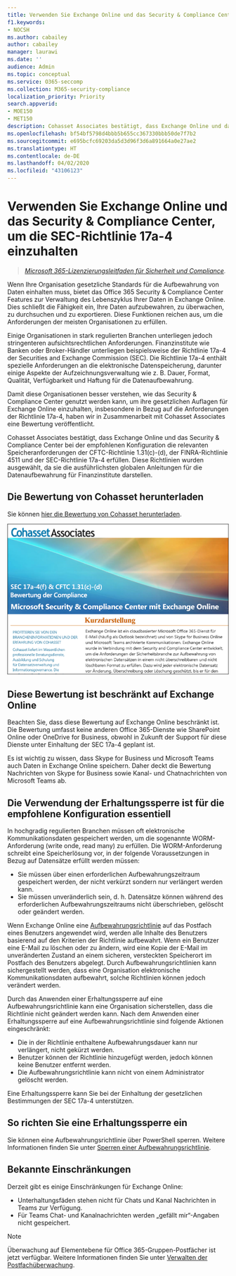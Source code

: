 ```yaml
---
title: Verwenden Sie Exchange Online und das Security & Compliance Center, um die SEC-Richtlinie 17a-4 einzuhalten
f1.keywords:
- NOCSH
ms.author: cabailey
author: cabailey
manager: laurawi
ms.date: ''
audience: Admin
ms.topic: conceptual
ms.service: O365-seccomp
ms.collection: M365-security-compliance
localization_priority: Priority
search.appverid:
- MOE150
- MET150
description: Cohasset Associates bestätigt, dass Exchange Online und das Security & Compliance Center bei der empfohlenen Konfiguration die relevanten Speicheranforderungen der CFTC-Richtlinie 1.31(c)-(d), der FINRA-Richtlinie 4511 und der SEC-Richtlinie 17a-4 erfüllen. Sie können die Bewertung herunterladen.
ms.openlocfilehash: bf54bf5798d4bbb5b655cc367330bbb50de7f7b2
ms.sourcegitcommit: e695bcfc69203da5d3d96f3d6a891664a0e27ae2
ms.translationtype: HT
ms.contentlocale: de-DE
ms.lasthandoff: 04/02/2020
ms.locfileid: "43106123"
---
```

# <a name="use-exchange-online-and-the-security--compliance-center-to-comply-with-sec-rule-17a-4"></a>Verwenden Sie Exchange Online und das Security & Compliance Center, um die SEC-Richtlinie 17a-4 einzuhalten

>*[Microsoft 365-Lizenzierungsleitfaden für Sicherheit und Compliance](https://aka.ms/ComplianceSD).*

Wenn Ihre Organisation gesetzliche Standards für die Aufbewahrung von Daten einhalten muss, bietet das Office 365 Security & Compliance Center Features zur Verwaltung des Lebenszyklus Ihrer Daten in Exchange Online. Dies schließt die Fähigkeit ein, Ihre Daten aufzubewahren, zu überwachen, zu durchsuchen und zu exportieren. Diese Funktionen reichen aus, um die Anforderungen der meisten Organisationen zu erfüllen.

Einige Organisationen in stark regulierten Branchen unterliegen jedoch stringenteren aufsichtsrechtlichen Anforderungen. Finanzinstitute wie Banken oder Broker-Händler unterliegen beispielsweise der Richtlinie 17a-4 der Securities and Exchange Commission (SEC). Die Richtlinie 17a-4 enthält spezielle Anforderungen an die elektronische Datenspeicherung, darunter einige Aspekte der Aufzeichnungsverwaltung wie z. B. Dauer, Format, Qualität, Verfügbarkeit und Haftung für die Datenaufbewahrung.

Damit diese Organisationen besser verstehen, wie das Security & Compliance Center genutzt werden kann, um ihre gesetzlichen Auflagen für Exchange Online einzuhalten, insbesondere in Bezug auf die Anforderungen der Richtlinie 17a-4, haben wir in Zusammenarbeit mit Cohasset Associates eine Bewertung veröffentlicht.

Cohasset Associates bestätigt, dass Exchange Online und das Security & Compliance Center bei der empfohlenen Konfiguration die relevanten Speicheranforderungen der CFTC-Richtlinie 1.31(c)-(d), der FINRA-Richtlinie 4511 und der SEC-Richtlinie 17a-4 erfüllen. Diese Richtlinien wurden ausgewählt, da sie die ausführlichsten globalen Anleitungen für die Datenaufbewahrung für Finanzinstitute darstellen.

## <a name="download-the-cohasset-assessment"></a>Die Bewertung von Cohasset herunterladen

Sie können [hier die Bewertung von Cohasset herunterladen](https://servicetrust.microsoft.com/ViewPage/TrustDocuments?command=Download&downloadType=Document&downloadId=9fa8349d-a0c9-47d9-93ad-472aa0fa44ec&docTab=6d000410-c9e9-11e7-9a91-892aae8839ad_FAQ_and_White_Papers).

![Titelseite für die Bewertung von Cohasset Associates zum Herunterladen](../media/cohasset-associates-assessment.png)

## <a name="this-assessment-is-specific-to-exchange-online"></a>Diese Bewertung ist beschränkt auf Exchange Online

Beachten Sie, dass diese Bewertung auf Exchange Online beschränkt ist. Die Bewertung umfasst keine anderen Office 365-Dienste wie SharePoint Online oder OneDrive for Business, obwohl in Zukunft der Support für diese Dienste unter Einhaltung der SEC 17a-4 geplant ist.

Es ist wichtig zu wissen, dass Skype for Business und Microsoft Teams auch Daten in Exchange Online speichern. Daher deckt die Bewertung Nachrichten von Skype for Business sowie Kanal- und Chatnachrichten von Microsoft Teams ab.

## <a name="using-preservation-lock-is-key-to-the-recommended-configuration"></a>Die Verwendung der Erhaltungssperre ist für die empfohlene Konfiguration essentiell

In hochgradig regulierten Branchen müssen oft elektronische Kommunikationsdaten gespeichert werden, um die sogenannte WORM-Anforderung (write onde, read many) zu erfüllen. Die WORM-Anforderung schreibt eine Speicherlösung vor, in der folgende Voraussetzungen in Bezug auf Datensätze erfüllt werden müssen:

- Sie müssen über einen erforderlichen Aufbewahrungszeitraum gespeichert werden, der nicht verkürzt sondern nur verlängert werden kann.
- Sie müssen unveränderlich sein, d. h. Datensätze können während des erforderlichen Aufbewahrungszeitraums nicht überschrieben, gelöscht oder geändert werden.

Wenn Exchange Online eine [Aufbewahrungsrichtlinie](retention-policies.md) auf das Postfach eines Benutzers angewendet wird, werden alle Inhalte des Benutzers basierend auf den Kriterien der Richtlinie aufbewahrt. Wenn ein Benutzer eine E-Mail zu löschen oder zu ändern, wird eine Kopie der E-Mail im unveränderten Zustand an einem sicheren, versteckten Speicherort im Postfach des Benutzers abgelegt. Durch Aufbewahrungsrichtlinien kann sichergestellt werden, dass eine Organisation elektronische Kommunikationsdaten aufbewahrt, solche Richtlinien können jedoch verändert werden.

Durch das Anwenden einer Erhaltungssperre auf eine Aufbewahrungsrichtlinie kann eine Organisation sicherstellen, dass die Richtlinie nicht geändert werden kann. Nach dem Anwenden einer Erhaltungssperre auf eine Aufbewahrungsrichtlinie sind folgende Aktionen eingeschränkt:

- Die in der Richtlinie enthaltene Aufbewahrungsdauer kann nur verlängert, nicht gekürzt werden.
- Benutzer können der Richtlinie hinzugefügt werden, jedoch können keine Benutzer entfernt werden.
- Die Aufbewahrungsrichtlinie kann nicht von einem Administrator gelöscht werden.

Eine Erhaltungssperre kann Sie bei der Einhaltung der gesetzlichen Bestimmungen der SEC 17a-4 unterstützen.

## <a name="how-to-set-up-preservation-lock"></a>So richten Sie eine Erhaltungssperre ein

Sie können eine Aufbewahrungsrichtlinie über PowerShell sperren. Weitere Informationen finden Sie unter [Sperren einer Aufbewahrungsrichtlinie](retention-policies.md#locking-a-retention-policy).

## <a name="known-limitations"></a>Bekannte Einschränkungen

Derzeit gibt es einige Einschränkungen für Exchange Online:

- Unterhaltungsfäden stehen nicht für Chats und Kanal Nachrichten in Teams zur Verfügung.
- Für Teams Chat- und Kanalnachrichten werden „gefällt mir“-Angaben nicht gespeichert.

> [!NOTE]
> Überwachung auf Elementebene für Office 365-Gruppen-Postfächer ist jetzt verfügbar. Weitere Informationen finden Sie unter [Verwalten der Postfachüberwachung](enable-mailbox-auditing.md).
